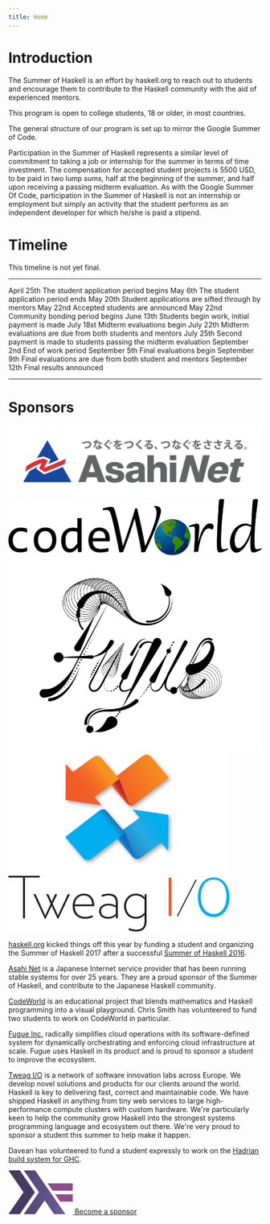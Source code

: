 ```yaml
---
title: Home
---
```


# Introduction

The Summer of Haskell is an effort by haskell.org to reach out to students and
encourage them to contribute to the Haskell community with the aid of
experienced mentors.

This program is open to college students, 18 or older, in most countries.

The general structure of our program is set up to mirror the Google Summer of
Code.

Participation in the Summer of Haskell represents a similar level of commitment
to taking a job or internship for the summer in terms of time investment. The
compensation for accepted student projects is 5500 USD, to be paid in two lump
sums, half at the beginning of the summer, and half upon receiving a passing
midterm evaluation. As with the Google Summer Of Code, participation in the
Summer of Haskell is not an internship or employment but simply an activity that
the student performs as an independent developer for which he/she is paid a
stipend.

# Timeline

This timeline is not yet final.

<div class="timeline">

--------------  -----------------------------------------------------------------
April 25th      The student application period begins
May 6th         The student application period ends
May 20th        Student applications are sifted through by mentors
May 22nd        Accepted students are announced
May 22nd        Community bonding period begins
June 13th       Students begin work, initial payment is made
July 18st       Midterm evaluations begin
July 22th       Midterm evaluations are due from both students and mentors
July 25th       Second payment is made to students passing the midterm evaluation
September 2nd   End of work period
September 5th   Final evaluations begin
September 9th   Final evaluations are due from both student and mentors
September 12th  Final results announced
--------------  -----------------------------------------------------------------

</div>

# Sponsors

<div class="sponsors">
<a href="http://asahinet.com">
<img src="/images/asahi-net-logo.png" alt="Asahi Net" class="sponsor">
</a>
<a href="http://code.world">
<img src="/images/codeworld-logo.png" alt="Fugue" class="sponsor">
</a>
<a href="http://fugue.co">
<img src="/images/fugue-logo.png" alt="Fugue" class="sponsor">
</a>
<a href="http://tweag.io">
<img src="/images/tweag-io-logo.png" alt="Tweag I/O" class="sponsor">
</a>
</div>

[haskell.org](http://haskell.org) kicked things off this year by funding a
student and organizing the Summer of Haskell 2017 after a successful [Summer of
Haskell 2016](https://mail.haskell.org/pipermail/haskell-cafe/2016-December/125702.html).

[Asahi Net](http://asahinet.com/) is a Japanese Internet service provider that
has been running stable systems for over 25 years.  They are a proud sponsor of
the Summer of Haskell, and contribute to the Japanese Haskell community.

[CodeWorld](http://code.world/) is an educational project that blends
mathematics and Haskell programming into a visual playground.  Chris Smith has
volunteered to fund two students to work on CodeWorld in particular.

[Fugue Inc.](http://fugue.co/) radically simplifies cloud operations with its
software-defined system for dynamically orchestrating and enforcing cloud
infrastructure at scale.  Fugue uses Haskell in its product and is proud to
sponsor a student to improve the ecosystem.

[Tweag I/O](http://tweag.io) is a network of software innovation labs across
Europe. We develop novel solutions and products for our clients around the
world. Haskell is key to delivering fast, correct and maintainable code. We have
shipped Haskell in anything from tiny web services to large high-performance
compute clusters with custom hardware. We're particularly keen to help the
community grow Haskell into the strongest systems programming language and
ecosystem out there. We're very proud to sponsor a student this summer to help
make it happen.

Davean has volunteered to fund a student expressly to work on the [Hadrian build
system for GHC](/ideas.html#hadrian-ghc).

<div class="become-a-sponsor">
<a href="mailto:committee@haskell.org">
<img src="/images/haskell-logo.png" alt="haskell logo"> Become a sponsor
</a>
</div>
